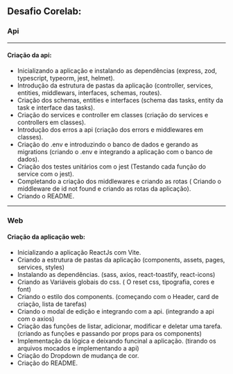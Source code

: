 ## Desafio Corelab:

### Api
---
#### Criação da api:
- Inicializando a aplicação e instalando as dependências (express, zod, typescript, typeorm, jest, helmet).
- Introdução da estrutura de pastas da aplicação (controller, services, entities, middlewars, interfaces, schemas, routes).
- Criação dos schemas, entities e interfaces (schema das tasks, entity da task e interface das tasks).
- Criação do services e controller em classes (criação do services e controllers em classes).
- Introdução dos erros a api (criação dos errors e middlewares em classes).
- Criação do .env e introduzindo o banco de dados e gerando as migrations (criando o .env e integrando a aplicação com o banco de dados).
- Criação dos testes unitários com o jest (Testando cada função do service com o jest).
- Completando a criação dos middlewares e criando as rotas ( Criando o middleware de id not found e criando as rotas da aplicação).
- Criando o README.

---
### Web

#### Criação da aplicação web:
- Inicializando a aplicação ReactJs com Vite.
- Criando a estrutura de pastas da aplicação (components, assets, pages, services, styles)
- Instalando as dependências. (sass, axios, react-toastify, react-icons)
- Criando as Variáveis globais do css. ( O reset css, tipografia, cores e font)
- Criando o estilo dos components. (começando com o Header, card de criação, lista de tarefas)
- Criando o modal de edição e integrando com a api. (integrando a api com o axios)
- Criação das funções de listar, adicionar, modificar e deletar uma tarefa. (criando as funções e passando por props para os components)
- Implementação da lógica e deixando funcinal a aplicação. (tirando os arquivos mocados e implementando a api)
- Criação do Dropdown de mudança de cor.
- Criação do README.
